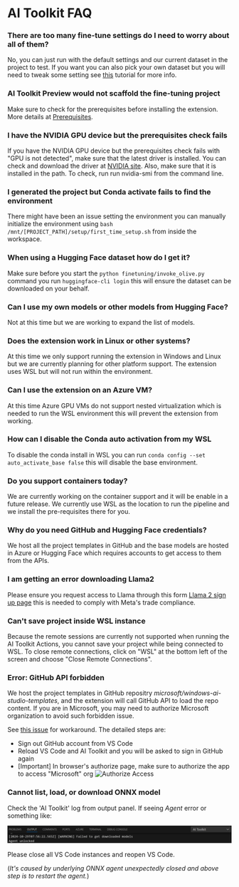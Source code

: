 # AI Toolkit FAQ

### There are too many fine-tune settings do I need to worry about all of them?

No, you can just run with the default settings and our current dataset in the project to test. If you want you can also pick your own dataset but you will need to tweak some setting see [this](walkthrough-hf-dataset.md) tutorial for more info.

### AI Toolkit Preview would not scaffold the fine-tuning project

Make sure to check for the prerequisites before installing the extension. More details at [Prerequisites](README.md#prerequisites).

### I have the NVIDIA GPU device but the prerequisites check fails

If you have the NVIDIA GPU device but the prerequisites check fails with "GPU is not detected", make sure that the latest driver is installed. You can check and download the driver at [NVIDIA site](https://www.nvidia.com/Download/index.aspx?lang=en-us).
Also, make sure that it is installed in the path. To check, run run nvidia-smi from the command line.

### I generated the project but Conda activate fails to find the environment

There might have been an issue setting the environment you can manually initialize the environment using `bash /mnt/[PROJECT_PATH]/setup/first_time_setup.sh` from inside the workspace.

### When using a Hugging Face dataset how do I get it?

Make sure before you start the `python finetuning/invoke_olive.py` command you run `huggingface-cli login` this will ensure the dataset can be downloaded on your behalf.

### Can I use my own models or other models from Hugging Face?

Not at this time but we are working to expand the list of models.

### Does the extension work in Linux or other systems?

At this time we only support running the extension in Windows and Linux but we are currently planning for other platform support. The extension uses WSL but will not run within the environment.

### Can I use the extension on an Azure VM?

At this time Azure GPU VMs do not support nested virtualization which is needed to run the WSL environment this will prevent the extension from working.

### How can I disable the Conda auto activation from my WSL

To disable the conda install in WSL you can run `conda config --set auto_activate_base false` this will disable the base environment.

### Do you support containers today?

We are currently working on the container support and it will be enable in a future release. We currently use WSL as the location to run the pipeline and we install the pre-requisites there for you. 

### Why do you need GitHub and Hugging Face credentials?

We host all the project templates in GitHub and the base models are hosted in Azure or Hugging Face which requires accounts to get access to them from the APIs.

### I am getting an error downloading Llama2

Please ensure you request access to Llama through this form [Llama 2 sign up page](https://github.com/llama2-onnx/signup) this is needed to comply with Meta's trade compliance.

### Can't save project inside WSL instance
Because the remote sessions are currently not supported when running the AI Toolkit Actions, you cannot save your project while being connected to WSL. To close remote connections, click on "WSL" at the bottom left of the screen and choose "Close Remote Connections".

### Error: GitHub API forbidden

We host the project templates in GitHub repositry *microsoft/windows-ai-studio-templates*, and the extension will call GitHub API to load the repo content. If you are in Microsoft, you may need to authorize Microsoft organization to avoid such forbidden issue.

See [this issue](https://github.com/microsoft/vscode-ai-toolkit/issues/70#issuecomment-2126089884) for workaround. The detailed steps are:
- Sign out GitHub account from VS Code
- Reload VS Code and AI Toolkit and you will be asked to sign in GitHub again
- [Important] In browser's authorize page, make sure to authorize the app to access "Microsoft" org
  ![Authorize Access](./Images/faq-github-api-forbidden.png)

### Cannot list, load, or download ONNX model

Check the 'AI Toolkit' log from output panel. If seeing *Agent* error or something like:

![Agent Failure](./Images/faq-onnx-agent.png)

Please close all VS Code instances and reopen VS Code.

(*It's caused by underlying ONNX agent unexpectedly closed and above step is to restart the agent.*)